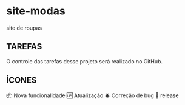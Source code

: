# site-modas

site de roupas

## TAREFAS

 O controle das tarefas desse projeto será realizado no GitHub.

## ÍCONES

:package: Nova funcionalidade
:up: Atualização
:beetle: Correção de bug
:checkered_flag: release


